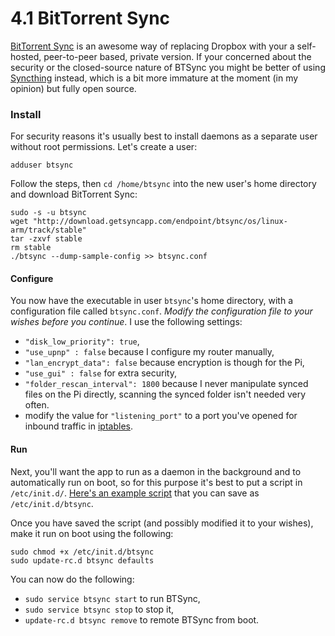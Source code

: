 4.1 BitTorrent Sync
===

[BitTorrent Sync][btsync] is an awesome way of replacing Dropbox with your a self-hosted, peer-to-peer based, private version. If your concerned about the security or the closed-source nature of BTSync you might be better of using [Syncthing][syncthing] instead, which is a bit more immature at the moment (in my opinion) but fully open source.

### Install

For security reasons it's usually best to install daemons as a separate user without root permissions. Let's create a user:

    adduser btsync

Follow the steps, then `cd /home/btsync` into the new user's home directory and download BitTorrent Sync:

    sudo -s -u btsync
    wget "http://download.getsyncapp.com/endpoint/btsync/os/linux-arm/track/stable"
	tar -zxvf stable
	rm stable
    ./btsync --dump-sample-config >> btsync.conf

#### Configure

You now have the executable in user `btsync`'s home directory, with a configuration file called `btsync.conf`. *Modify the configuration file to your wishes before you continue*. I use the following settings:

- `"disk_low_priority": true`,
- `"use_upnp" : false` because I configure my router manually,
- `"lan_encrypt_data": false` because encryption is though for the Pi,
- `"use_gui" : false` for extra security,
- `"folder_rescan_interval": 1800` because I never manipulate synced files on the Pi directly, scanning the synced folder isn't needed very often.
- modify the value for `"listening_port"` to a port you've opened for inbound traffic in [iptables][iptables].

#### Run

Next, you'll want the app to run as a daemon in the background and to automatically run on boot, so for this purpose it's best to put a script in `/etc/init.d/`. [Here's an example script][script] that you can save as `/etc/init.d/btsync`.

Once you have saved the script (and possibly modified it to your wishes), make it run on boot using the following:

    sudo chmod +x /etc/init.d/btsync
    sudo update-rc.d btsync defaults

You can now do the following:

- `sudo service btsync start` to run BTSync,
- `sudo service btsync stop` to stop it,
- `update-rc.d btsync remove` to remote BTSync from boot.

[btsync]: http://www.getsync.com/
[syncthing]: http://syncthing.net/
[iptables]: ./2.1-iptables.md
[script]: ./scripts/btsync
